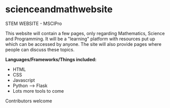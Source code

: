 # scienceandmathwebsite

STEM WEBSITE - MSCIPro

This website will contain a few pages, only regarding Mathematics, Science and Programming. It will be a "learning" platform with resources put up which can be accessed by anyone. The site will also provide pages where people can discuss these topics.

**Languages/Frameworks/Things included:**

- HTML 
- CSS
- Javascript
- Python --> Flask
- Lots more tools to come

Contributors welcome
